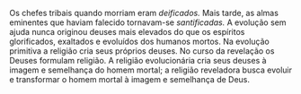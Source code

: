 ﻿Os chefes tribais quando morriam eram *deificados.* Mais tarde, as almas eminentes que haviam falecido tornavam-se *santificadas.* A evolução sem ajuda nunca originou deuses mais elevados do que os espíritos glorificados, exaltados e evoluídos dos humanos mortos. Na evolução primitiva a religião cria seus próprios deuses. No curso da revelação os Deuses formulam religião. A religião evolucionária cria seus deuses à imagem e semelhança do homem mortal; a religião reveladora busca evoluir e transformar o homem mortal à imagem e semelhança de Deus.